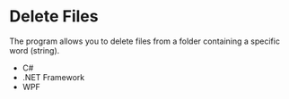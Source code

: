 # Delete Files
The program allows you to delete files from a folder containing a specific word (string).

- C#
- .NET Framework
- WPF
